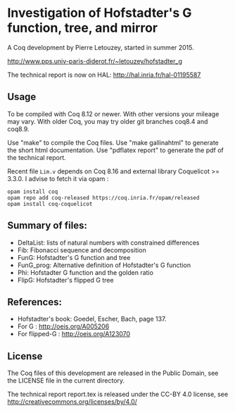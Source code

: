 
Investigation of Hofstadter's G function, tree, and mirror
==========================================================

A Coq development by Pierre Letouzey, started in summer 2015.

http://www.pps.univ-paris-diderot.fr/~letouzey/hofstadter_g

The technical report is now on HAL: http://hal.inria.fr/hal-01195587

Usage
-----

To be compiled with Coq 8.12 or newer. With other versions your mileage may
vary. With older Coq, you may try older git branches coq8.4 and coq8.9.

Use "make" to compile the Coq files.
Use "make gallinahtml" to generate the short html documentation.
Use "pdflatex report" to generate the pdf of the technical report.

Recent file `Lim.v` depends on Coq 8.16 and external library Coquelicot >= 3.3.0.
I advise to fetch it via opam :

```
opam install coq
opam repo add coq-released https://coq.inria.fr/opam/released
opam install coq-coquelicot
```

Summary of files:
----------------

- DeltaList: lists of natural numbers with constrained differences
- Fib: Fibonacci sequence and decomposition
- FunG: Hofstadter's G function and tree
- FunG_prog: Alternative definition of Hofstadter's G function
- Phi: Hofstadter G function and the golden ratio
- FlipG: Hofstadter's flipped G tree

References:
----------

- Hofstadter's book: Goedel, Escher, Bach, page 137.
- For G : http://oeis.org/A005206
- For flipped-G : http://oeis.org/A123070

License
-------

The Coq files of this development are released in the Public Domain,
see the LICENSE file in the current directory.

The technical report report.tex is released under the CC-BY 4.0 license,
see http://creativecommons.org/licenses/by/4.0/
